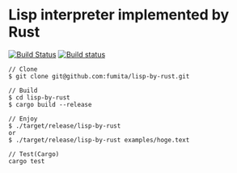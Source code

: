 # Lisp interpreter implemented by Rust
[![Build Status](https://travis-ci.org/fumita/lisp-by-rust.svg?branch=master)](https://travis-ci.org/fumita/lisp-by-rust)
[![Build status](https://ci.appveyor.com/api/projects/status/36p1bek42d48k70y?svg=true)](https://ci.appveyor.com/project/maikiichan/lisp-by-rust)


```
// Clone
$ git clone git@github.com:fumita/lisp-by-rust.git

// Build
$ cd lisp-by-rust
$ cargo build --release

// Enjoy
$ ./target/release/lisp-by-rust
or
$ ./target/release/lisp-by-rust examples/hoge.text

// Test(Cargo)
cargo test
```
